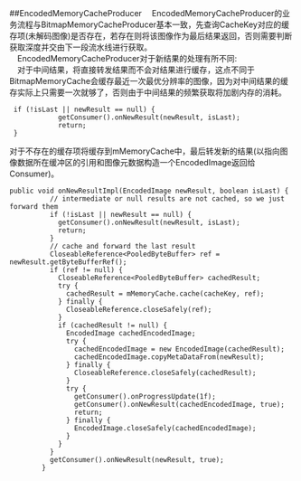 ##EncodedMemoryCacheProducer
&#8195;EncodedMemoryCacheProducer的业务流程与BitmapMemoryCacheProducer基本一致，先查询CacheKey对应的缓存项(未解码图像)是否存在，若存在则将该图像作为最后结果返回，否则需要判断获取深度并交由下一段流水线进行获取。   
&#8195;EncodedMemoryCacheProducer对于新结果的处理有所不同:   
&#8195;对于中间结果，将直接转发结果而不会对结果进行缓存，这点不同于BitmapMemoryCache会缓存最近一次最优分辨率的图像，因为对中间结果的缓存实际上只需要一次就够了，否则由于中间结果的频繁获取将加剧内存的消耗。
```
 if (!isLast || newResult == null) {
            getConsumer().onNewResult(newResult, isLast);
            return;
 }
```
对于不存在的缓存项将缓存到mMemoryCache中，最后转发新的结果(以指向图像数据所在缓冲区的引用和图像元数据构造一个EncodedImage返回给Consumer)。
```
public void onNewResultImpl(EncodedImage newResult, boolean isLast) {
          // intermediate or null results are not cached, so we just forward them
          if (!isLast || newResult == null) {
            getConsumer().onNewResult(newResult, isLast);
            return;
          }
          // cache and forward the last result
          CloseableReference<PooledByteBuffer> ref = newResult.getByteBufferRef();
          if (ref != null) {
            CloseableReference<PooledByteBuffer> cachedResult;
            try {
              cachedResult = mMemoryCache.cache(cacheKey, ref);
            } finally {
              CloseableReference.closeSafely(ref);
            }
            if (cachedResult != null) {
              EncodedImage cachedEncodedImage;
              try {
                cachedEncodedImage = new EncodedImage(cachedResult);
                cachedEncodedImage.copyMetaDataFrom(newResult);
              } finally {
                CloseableReference.closeSafely(cachedResult);
              }
              try {
                getConsumer().onProgressUpdate(1f);
                getConsumer().onNewResult(cachedEncodedImage, true);
                return;
              } finally {
                EncodedImage.closeSafely(cachedEncodedImage);
              }
            }
          }
          getConsumer().onNewResult(newResult, true);
        }
```
